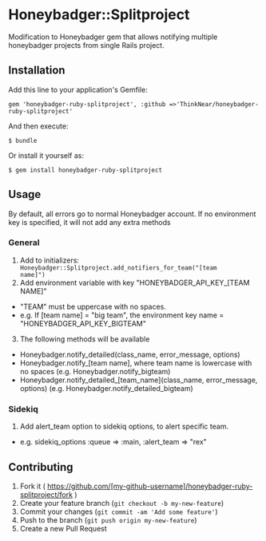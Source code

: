 # Honeybadger::Splitproject

Modification to Honeybadger gem that allows notifying multiple honeybadger projects from single Rails project.

## Installation

Add this line to your application's Gemfile:

    gem 'honeybadger-ruby-splitproject', :github =>'ThinkNear/honeybadger-ruby-splitproject'

And then execute:

    $ bundle

Or install it yourself as:

    $ gem install honeybadger-ruby-splitproject

## Usage

By default, all errors go to normal Honeybadger account. If no environment key is specified, it will not add any extra methods

### General
1. Add to initializers: 
<code> Honeybadger::Splitproject.add_notifiers_for_team("[team name]")</code>
2. Add environment variable with key "HONEYBADGER_API_KEY_[TEAM NAME]"
  * "TEAM" must be uppercase with no spaces.
  * e.g. If [team name] = "big team", the environment key name = "HONEYBADGER_API_KEY_BIGTEAM"
3. The following methods will be available
  * Honeybadger.notify_detailed(class_name, error_message, options)
  * Honeybadger.notify_[team name], where team name is lowercase with no spaces (e.g. Honeybadger.notify_bigteam)
  * Honeybadger.notify_detailed_[team_name](class_name, error_message, options) (e.g. Honeybadger.notify_detailed_bigteam)
  
### Sidekiq
1. Add alert_team option to sidekiq options, to alert specific team.
  * e.g. sidekiq_options :queue => :main, :alert_team => "rex"

## Contributing

1. Fork it ( https://github.com/[my-github-username]/honeybadger-ruby-splitproject/fork )
2. Create your feature branch (`git checkout -b my-new-feature`)
3. Commit your changes (`git commit -am 'Add some feature'`)
4. Push to the branch (`git push origin my-new-feature`)
5. Create a new Pull Request
